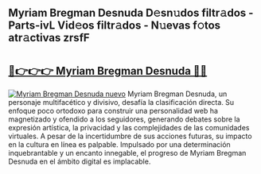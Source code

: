 ## Myriam Bregman Desnuda D𝚎sn𝚞dos filtr𝚊dos - Parts-ivL Vid𝚎os filtr𝚊dos - N𝚞evas f𝚘tos atr𝚊ctivas zrsfF

# <h2><a href="http://mb1k4x.tromn.icu/?c=Myriam+Bregman+Desnuda">🔗👉👉👉 Myriam Bregman Desnuda 🔗🔗</a></h2>

[![Myriam Bregman Desnuda nuevo](https://i.imgur.com/pEAQMta.gif)](http://mb1k4x.tromn.icu/?c=Myriam+Bregman+Desnuda)
Myriam Bregman Desnuda, un personaje multifacético y divisivo, desafía la clasificación directa. Su enfoque poco ortodoxo para construir una personalidad web ha magnetizado y ofendido a los seguidores, generando debates sobre la expresión artística, la privacidad y las complejidades de las comunidades virtuales. A pesar de la incertidumbre de sus acciones futuras, su impacto en la cultura en línea es palpable. Impulsado por una determinación inquebrantable y un encanto innegable, el progreso de Myriam Bregman Desnuda en el ámbito digital es implacable.
